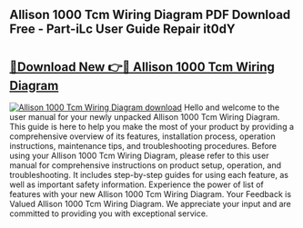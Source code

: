 ## Allison 1000 Tcm Wiring Diagram PDF Download Free - Part-iLc User Guide Repair it0dY

# <h2><a href="http://dfkjbn4.blite.top/?on=Allison+1000+Tcm+Wiring+Diagram">🔗Download New 👉🔴 Allison 1000 Tcm Wiring Diagram</a></h2>

[![Allison 1000 Tcm Wiring Diagram download](https://i.imgur.com/lujVjoI.png)](http://dfkjbn4.blite.top/?on=Allison+1000+Tcm+Wiring+Diagram)
Hello and welcome to the user manual for your newly unpacked Allison 1000 Tcm Wiring Diagram. This guide is here to help you make the most of your product by providing a comprehensive overview of its features, installation process, operation instructions, maintenance tips, and troubleshooting procedures. Before using your Allison 1000 Tcm Wiring Diagram, please refer to this user manual for comprehensive instructions on product setup, operation, and troubleshooting. It includes step-by-step guides for using each feature, as well as important safety information. Experience the power of list of features with your new Allison 1000 Tcm Wiring Diagram. Your Feedback is Valued Allison 1000 Tcm Wiring Diagram. We appreciate your input and are committed to providing you with exceptional service.
